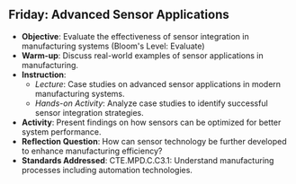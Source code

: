 ## Friday: Advanced Sensor Applications

- **Objective**: Evaluate the effectiveness of sensor integration in manufacturing systems (Bloom's Level: Evaluate)
- **Warm-up**: Discuss real-world examples of sensor applications in manufacturing.
- **Instruction**:
  - *Lecture*: Case studies on advanced sensor applications in modern manufacturing systems.
  - *Hands-on Activity*: Analyze case studies to identify successful sensor integration strategies.
- **Activity**: Present findings on how sensors can be optimized for better system performance.
- **Reflection Question**: How can sensor technology be further developed to enhance manufacturing efficiency?
- **Standards Addressed**: CTE.MPD.C.C3.1: Understand manufacturing processes including automation technologies.
